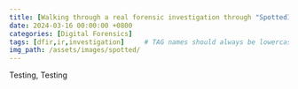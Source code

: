 ```yaml
---
title: [Walking through a real forensic investigation through "SpottedInTheWild" challenge]
date: 2024-03-16 00:00:00 +0800
categories: [Digital Forensics]
tags: [dfir,ir,investigation]     # TAG names should always be lowercase
img_path: /assets/images/spotted/
---
```





Testing, Testing